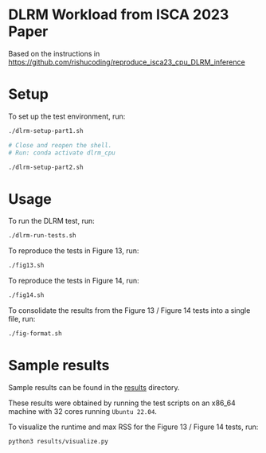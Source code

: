 # DLRM Workload from ISCA 2023 Paper

Based on the instructions in https://github.com/rishucoding/reproduce_isca23_cpu_DLRM_inference

# Setup

To set up the test environment, run:

```bash
./dlrm-setup-part1.sh

# Close and reopen the shell.
# Run: conda activate dlrm_cpu

./dlrm-setup-part2.sh
```

# Usage

To run the DLRM test, run:

```bash
./dlrm-run-tests.sh
```

To reproduce the tests in Figure 13, run:

```bash
./fig13.sh
```

To reproduce the tests in Figure 14, run:

```bash
./fig14.sh
```

To consolidate the results from the Figure 13 / Figure 14 tests into a single file, run:

```bash
./fig-format.sh
```

# Sample results

Sample results can be found in the [results](./results/) directory.

These results were obtained by running the test scripts on an x86_64 machine with 32 cores running `Ubuntu 22.04`.

To visualize the runtime and max RSS for the Figure 13 / Figure 14 tests, run:

```bash
python3 results/visualize.py
```
